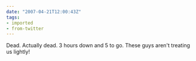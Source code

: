 ```yaml
---
date: "2007-04-21T12:00:43Z"
tags:
- imported
- from-twitter
---
```

Dead. Actually dead. 3 hours down and 5 to go. These guys aren't treating us lightly\!
